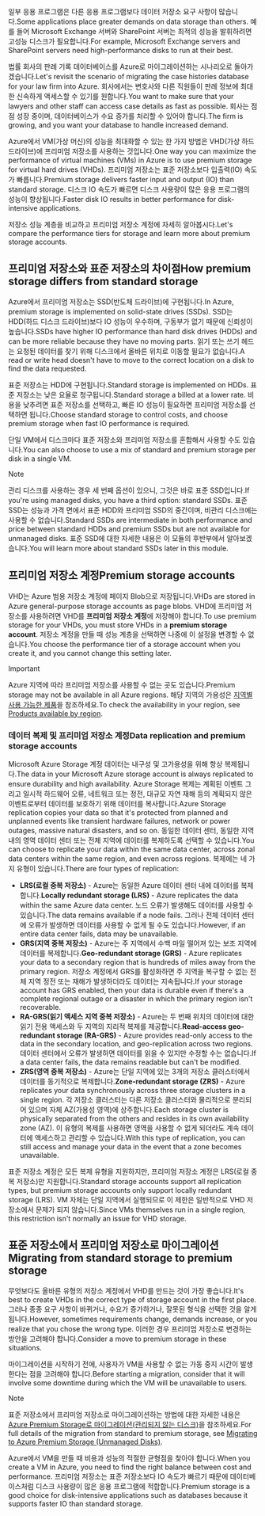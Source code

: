 <span data-ttu-id="6950a-101">일부 응용 프로그램은 다른 응용 프로그램보다 데이터 저장소 요구 사항이 많습니다.</span><span class="sxs-lookup"><span data-stu-id="6950a-101">Some applications place greater demands on data storage than others.</span></span> <span data-ttu-id="6950a-102">예를 들어 Microsoft Exchange 서버와 SharePoint 서버는 최적의 성능을 발휘하려면 고성능 디스크가 필요합니다.</span><span class="sxs-lookup"><span data-stu-id="6950a-102">For example, Microsoft Exchange servers and SharePoint servers need high-performance disks to run at their best.</span></span>

<span data-ttu-id="6950a-103">법률 회사의 판례 기록 데이터베이스를 Azure로 마이그레이션하는 시나리오로 돌아가겠습니다.</span><span class="sxs-lookup"><span data-stu-id="6950a-103">Let's revisit the scenario of migrating the case histories database for your law firm into Azure.</span></span> <span data-ttu-id="6950a-104">회사에서는 변호사와 다른 직원들이 판례 정보에 최대한 신속하게 액세스할 수 있기를 원합니다.</span><span class="sxs-lookup"><span data-stu-id="6950a-104">You want to make sure that your lawyers and other staff can access case details as fast as possible.</span></span> <span data-ttu-id="6950a-105">회사는 점점 성장 중이며, 데이터베이스가 수요 증가를 처리할 수 있어야 합니다.</span><span class="sxs-lookup"><span data-stu-id="6950a-105">The firm is growing,  and you want your database to handle increased demand.</span></span>

<span data-ttu-id="6950a-106">Azure에서 VM(가상 머신)의 성능을 최대화할 수 있는 한 가지 방법은 VHD(가상 하드 드라이브)에 프리미엄 저장소를 사용하는 것입니다.</span><span class="sxs-lookup"><span data-stu-id="6950a-106">One way you can  maximize the performance of virtual machines (VMs) in Azure is to use premium storage for virtual hard drives (VHDs).</span></span> <span data-ttu-id="6950a-107">프리미엄 저장소는 표준 저장소보다 입출력(IO) 속도가 빠릅니다.</span><span class="sxs-lookup"><span data-stu-id="6950a-107">Premium storage delivers faster input and output (IO) than standard storage.</span></span> <span data-ttu-id="6950a-108">디스크 IO 속도가 빠르면 디스크 사용량이 많은 응용 프로그램의 성능이 향상됩니다.</span><span class="sxs-lookup"><span data-stu-id="6950a-108">Faster disk IO results in better performance for disk-intensive applications.</span></span>

<span data-ttu-id="6950a-109">저장소 성능 계층을 비교하고 프리미엄 저장소 계정에 자세히 알아봅시다.</span><span class="sxs-lookup"><span data-stu-id="6950a-109">Let's compare the performance tiers for storage and learn more about premium storage accounts.</span></span>

## <a name="how-premium-storage-differs-from-standard-storage"></a><span data-ttu-id="6950a-110">프리미엄 저장소와 표준 저장소의 차이점</span><span class="sxs-lookup"><span data-stu-id="6950a-110">How premium storage differs from standard storage</span></span>

<span data-ttu-id="6950a-111">Azure에서 프리미엄 저장소는 SSD(반도체 드라이브)에 구현됩니다.</span><span class="sxs-lookup"><span data-stu-id="6950a-111">In Azure, premium storage is implemented on solid-state drives (SSDs).</span></span> <span data-ttu-id="6950a-112">SSD는 HDD(하드 디스크 드라이브)보다 IO 성능이 우수하며, 구동부가 없기 때문에 신뢰성이 높습니다.</span><span class="sxs-lookup"><span data-stu-id="6950a-112">SSDs have higher IO performance than hard disk drives (HDDs) and can be more reliable because they have no moving parts.</span></span> <span data-ttu-id="6950a-113">읽기 또는 쓰기 헤드는 요청된 데이터를 찾기 위해 디스크에서 올바른 위치로 이동할 필요가 없습니다.</span><span class="sxs-lookup"><span data-stu-id="6950a-113">A read or write head doesn't have to move to the correct location on a disk to find the data requested.</span></span> 

<span data-ttu-id="6950a-114">표준 저장소는 HDD에 구현됩니다.</span><span class="sxs-lookup"><span data-stu-id="6950a-114">Standard storage is implemented on HDDs.</span></span> <span data-ttu-id="6950a-115">표준 저장소는 낮은 요율로 청구됩니다.</span><span class="sxs-lookup"><span data-stu-id="6950a-115">Standard storage a billed at a lower rate.</span></span> <span data-ttu-id="6950a-116">비용을 낮추려면 표준 저장소를 선택하고, 빠른 IO 성능이 필요하면 프리미엄 저장소를 선택하면 됩니다.</span><span class="sxs-lookup"><span data-stu-id="6950a-116">Choose standard storage to control costs, and choose premium storage when fast IO performance is required.</span></span>

<span data-ttu-id="6950a-117">단일 VM에서 디스크마다 표준 저장소와 프리미엄 저장소를 혼합해서 사용할 수도 있습니다.</span><span class="sxs-lookup"><span data-stu-id="6950a-117">You can also choose to use a mix of standard and premium storage per disk in a single VM.</span></span>

> [!NOTE]
> <span data-ttu-id="6950a-118">관리 디스크를 사용하는 경우 세 번째 옵션이 있으니, 그것은 바로 표준 SSD입니다.</span><span class="sxs-lookup"><span data-stu-id="6950a-118">If you're using managed disks, you have a third option: standard SSDs.</span></span> <span data-ttu-id="6950a-119">표준 SSD는 성능과 가격 면에서 표준 HDD와 프리미엄 SSD의 중간이며, 비관리 디스크에는 사용할 수 없습니다.</span><span class="sxs-lookup"><span data-stu-id="6950a-119">Standard SSDs are intermediate in both performance and price between standard HDDs and premium SSDs but are not available for unmanaged disks.</span></span> <span data-ttu-id="6950a-120">표준 SSD에 대한 자세한 내용은 이 모듈의 후반부에서 알아보겠습니다.</span><span class="sxs-lookup"><span data-stu-id="6950a-120">You will learn more about standard SSDs later in this module.</span></span>

## <a name="premium-storage-accounts"></a><span data-ttu-id="6950a-121">프리미엄 저장소 계정</span><span class="sxs-lookup"><span data-stu-id="6950a-121">Premium storage accounts</span></span>

<span data-ttu-id="6950a-122">VHD는 Azure 범용 저장소 계정에 페이지 Blob으로 저장됩니다.</span><span class="sxs-lookup"><span data-stu-id="6950a-122">VHDs are stored in Azure general-purpose storage accounts as page blobs.</span></span> <span data-ttu-id="6950a-123">VHD에 프리미엄 저장소를 사용하려면 VHD를 **프리미엄 저장소 계정**에 저장해야 합니다.</span><span class="sxs-lookup"><span data-stu-id="6950a-123">To use premium storage for your VHDs, you must store VHDs in a **premium storage account**.</span></span> <span data-ttu-id="6950a-124">저장소 계정을 만들 때 성능 계층을 선택하면 나중에 이 설정을 변경할 수 없습니다.</span><span class="sxs-lookup"><span data-stu-id="6950a-124">You choose the performance tier of a storage account when you create it, and you cannot change this setting later.</span></span>

> [!IMPORTANT]
> <span data-ttu-id="6950a-125">Azure 지역에 따라 프리미엄 저장소를 사용할 수 없는 곳도 있습니다.</span><span class="sxs-lookup"><span data-stu-id="6950a-125">Premium storage may not be available in all Azure regions.</span></span> <span data-ttu-id="6950a-126">해당 지역의 가용성은 [지역별 사용 가능한 제품](https://azure.microsoft.com/en-us/global-infrastructure/services/)을 참조하세요.</span><span class="sxs-lookup"><span data-stu-id="6950a-126">To check the availability in your region, see [Products available by region](https://azure.microsoft.com/en-us/global-infrastructure/services/).</span></span>

### <a name="data-replication-and-premium-storage-accounts"></a><span data-ttu-id="6950a-127">데이터 복제 및 프리미엄 저장소 계정</span><span class="sxs-lookup"><span data-stu-id="6950a-127">Data replication and premium storage accounts</span></span>

<span data-ttu-id="6950a-128">Microsoft Azure Storage 계정 데이터는 내구성 및 고가용성을 위해 항상 복제됩니다.</span><span class="sxs-lookup"><span data-stu-id="6950a-128">The data in your Microsoft Azure storage account is always replicated to ensure durability and high availability.</span></span> <span data-ttu-id="6950a-129">Azure Storage 복제는 계획된 이벤트 그리고 일시적 하드웨어 오류, 네트워크 또는 정전, 대규모 자연 재해 등의 계획되지 않은 이벤트로부터 데이터를 보호하기 위해 데이터를 복사합니다.</span><span class="sxs-lookup"><span data-stu-id="6950a-129">Azure Storage replication copies your data so that it's protected from planned and unplanned events like transient hardware failures, network or power outages, massive natural disasters, and so on.</span></span> <span data-ttu-id="6950a-130">동일한 데이터 센터, 동일한 지역 내의 영역 데이터 센터 또는 전체 지역에 데이터를 복제하도록 선택할 수 있습니다.</span><span class="sxs-lookup"><span data-stu-id="6950a-130">You can choose to replicate your data within the same data center, across zonal data centers within the same region, and even across regions.</span></span> <span data-ttu-id="6950a-131">복제에는 네 가지 유형이 있습니다.</span><span class="sxs-lookup"><span data-stu-id="6950a-131">There are four types of replication:</span></span>

- <span data-ttu-id="6950a-132">**LRS(로컬 중복 저장소)** - Azure는 동일한 Azure 데이터 센터 내에 데이터를 복제합니다.</span><span class="sxs-lookup"><span data-stu-id="6950a-132">**Locally redundant storage (LRS)** - Azure replicates the data within the same Azure data center.</span></span> <span data-ttu-id="6950a-133">노드 오류가 발생해도 데이터를 사용할 수 있습니다.</span><span class="sxs-lookup"><span data-stu-id="6950a-133">The data remains available if a node fails.</span></span> <span data-ttu-id="6950a-134">그러나 전체 데이터 센터에 오류가 발생하면 데이터를 사용할 수 없게 될 수도 있습니다.</span><span class="sxs-lookup"><span data-stu-id="6950a-134">However, if an entire data center fails, data may be unavailable.</span></span>
- <span data-ttu-id="6950a-135">**GRS(지역 중복 저장소)** - Azure는 주 지역에서 수백 마일 떨어져 있는 보조 지역에 데이터를 복제합니다.</span><span class="sxs-lookup"><span data-stu-id="6950a-135">**Geo-redundant storage (GRS)** - Azure replicates your data to a secondary region that is hundreds of miles away from the primary region.</span></span> <span data-ttu-id="6950a-136">저장소 계정에서 GRS를 활성화하면 주 지역을 복구할 수 없는 전체 지역 정전 또는 재해가 발생하더라도 데이터는 지속됩니다.</span><span class="sxs-lookup"><span data-stu-id="6950a-136">If your storage account has GRS enabled, then your data is durable even if there's a complete regional outage or a disaster in which the primary region isn't recoverable.</span></span>
- <span data-ttu-id="6950a-137">**RA-GRS(읽기 액세스 지역 중복 저장소)** - Azure는 두 번째 위치의 데이터에 대한 읽기 전용 액세스와 두 지역의 지리적 복제를 제공합니다.</span><span class="sxs-lookup"><span data-stu-id="6950a-137">**Read-access geo-redundant storage (RA-GRS)** - Azure provides read-only access to the data in the secondary location, and geo-replication across two regions.</span></span> <span data-ttu-id="6950a-138">데이터 센터에서 오류가 발생하면 데이터를 읽을 수 있지만 수정할 수는 없습니다.</span><span class="sxs-lookup"><span data-stu-id="6950a-138">If a data center fails, the data remains readable but can't be modified.</span></span>
- <span data-ttu-id="6950a-139">**ZRS(영역 중복 저장소)** - Azure는 단일 지역에 있는 3개의 저장소 클러스터에서 데이터를 동기적으로 복제합니다.</span><span class="sxs-lookup"><span data-stu-id="6950a-139">**Zone-redundant storage (ZRS)** - Azure replicates your data synchronously across three storage clusters in a single region.</span></span> <span data-ttu-id="6950a-140">각 저장소 클러스터는 다른 저장소 클러스터와 물리적으로 분리되어 있으며 자체 AZ(가용성 영역)에 상주합니다.</span><span class="sxs-lookup"><span data-stu-id="6950a-140">Each storage cluster is physically separated from the others and resides in its own availability zone (AZ).</span></span> <span data-ttu-id="6950a-141">이 유형의 복제를 사용하면 영역을 사용할 수 없게 되더라도 계속 데이터에 액세스하고 관리할 수 있습니다.</span><span class="sxs-lookup"><span data-stu-id="6950a-141">With this type of replication, you can still access and manage your data in the event that a zone becomes unavailable.</span></span>

<span data-ttu-id="6950a-142">표준 저장소 계정은 모든 복제 유형을 지원하지만, 프리미엄 저장소 계정은 LRS(로컬 중복 저장소)만 지원합니다.</span><span class="sxs-lookup"><span data-stu-id="6950a-142">Standard storage accounts support all replication types, but premium storage accounts only support locally redundant storage (LRS).</span></span> <span data-ttu-id="6950a-143">VM 자체는 단일 지역에서 실행되므로 이 제한은 일반적으로 VHD 저장소에서 문제가 되지 않습니다.</span><span class="sxs-lookup"><span data-stu-id="6950a-143">Since VMs themselves run in a single region, this restriction isn't normally an issue for VHD storage.</span></span>

## <a name="migrating-from-standard-storage-to-premium-storage"></a><span data-ttu-id="6950a-144">표준 저장소에서 프리미엄 저장소로 마이그레이션</span><span class="sxs-lookup"><span data-stu-id="6950a-144">Migrating from standard storage to premium storage</span></span>

<span data-ttu-id="6950a-145">무엇보다도 올바른 유형의 저장소 계정에서 VHD를 만드는 것이 가장 좋습니다.</span><span class="sxs-lookup"><span data-stu-id="6950a-145">It's best to create VHDs in the correct type of storage account in the first place.</span></span> <span data-ttu-id="6950a-146">그러나 종종 요구 사항이 바뀌거나, 수요가 증가하거나, 잘못된 형식을 선택한 것을 알게 됩니다.</span><span class="sxs-lookup"><span data-stu-id="6950a-146">However, sometimes requirements change, demands increase, or you realize that you chose the wrong type.</span></span> <span data-ttu-id="6950a-147">이러한 경우 프리미엄 저장소로 변경하는 방안을 고려해야 합니다.</span><span class="sxs-lookup"><span data-stu-id="6950a-147">Consider a move to premium storage in these situations.</span></span>

<span data-ttu-id="6950a-148">마이그레이션을 시작하기 전에, 사용자가 VM을 사용할 수 없는 가동 중지 시간이 발생한다는 점을 고려해야 합니다.</span><span class="sxs-lookup"><span data-stu-id="6950a-148">Before starting a migration, consider that it will involve some downtime during which the VM will be unavailable to users.</span></span>

> [!NOTE]
> <span data-ttu-id="6950a-149">표준 저장소에서 프리미엄 저장소로 마이그레이션하는 방법에 대한 자세한 내용은 [Azure Premium Storage로 마이그레이션(관리되지 않는 디스크)](https://docs.microsoft.com/azure/storage/common/storage-migration-to-premium-storage)을 참조하세요.</span><span class="sxs-lookup"><span data-stu-id="6950a-149">For full details of the migration from standard to premium storage, see [Migrating to Azure Premium Storage (Unmanaged Disks)](https://docs.microsoft.com/azure/storage/common/storage-migration-to-premium-storage).</span></span>

<span data-ttu-id="6950a-150">Azure에서 VM을 만들 때 비용과 성능의 적절한 균형점을 찾아야 합니다.</span><span class="sxs-lookup"><span data-stu-id="6950a-150">When you create a VM in Azure, you need to find the right balance between cost and performance.</span></span> <span data-ttu-id="6950a-151">프리미엄 저장소는 표준 저장소보다 IO 속도가 빠르기 때문에 데이터베이스처럼 디스크 사용량이 많은 응용 프로그램에 적합합니다.</span><span class="sxs-lookup"><span data-stu-id="6950a-151">Premium storage is a good choice for disk-intensive applications such as databases because it supports faster IO than standard storage.</span></span>
